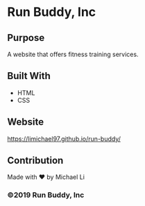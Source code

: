 # Run Buddy, Inc

## Purpose
A website that offers fitness training services.

## Built With 
* HTML
* CSS

## Website
https://limichael97.github.io/run-buddy/

## Contribution
Made with ❤️ by Michael Li

### ©️2019 Run Buddy, Inc
